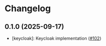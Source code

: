# Changelog

## 0.1.0 (2025-09-17)

* [keycloak]: Keycloak implementation ([#102](https://github.com/CloudPirates-io/helm-charts/pull/102))